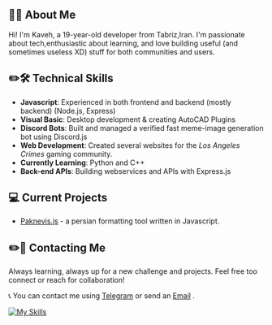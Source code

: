 ## 📌👋 About Me

Hi! I'm Kaveh, a 19-year-old developer from Tabriz,Iran.
I'm passionate about tech,enthusiastic about learning, and love building useful (and sometimes useless XD) stuff for both communities and users.

## ✏️🛠️ Technical Skills
- **Javascript**: Experienced in both frontend and backend (mostly backend) (Node.js, Express)
- **Visual Basic**: Desktop development & creating AutoCAD Plugins
- **Discord Bots**: Built and managed a verified fast meme-image generation bot using Discord.js
- **Web Development**: Created several websites for the *Los Angeles Crimes* gaming community.
- **Currently Learning**: Python and C++
- **Back-end APIs**: Building webservices and APIs with Express.js

## 💻 Current Projects
- [Paknevis.js](https://github.com/kaveh-dev/paknevis.js) - a persian formatting tool written in Javascript.

## ✏️🚀 Contacting Me
Always learning, always up for a new challenge and projects.
Feel free too connect or reach for collaboration!

📞 You can contact me using [Telegram](https://t.me/kkouvali) or send an [Email](mailto:kavehkouvali@gmail.com) .

[![My Skills](https://skillicons.dev/icons?i=html,css,js,jquery,nodejs,express,typescript,discordjs,git,autocad,dotnet,jest&perline=6)](https://skillicons.dev)



